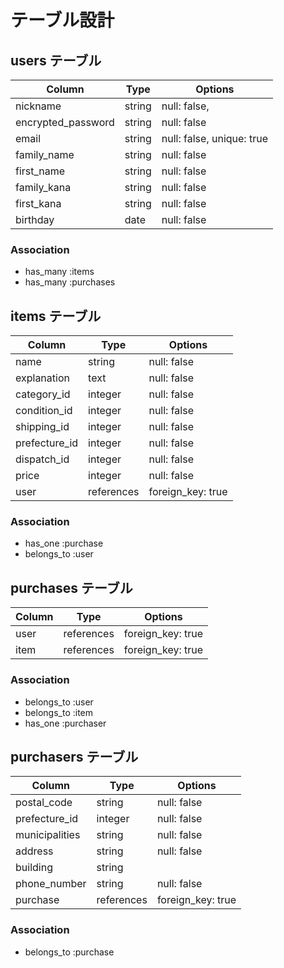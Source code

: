 # テーブル設計

## users テーブル

| Column             | Type   | Options                   |
| ------------------ | ------ | ------------------------- |
| nickname           | string | null: false,              |
| encrypted_password | string | null: false               |
| email              | string | null: false, unique: true |
| family_name        | string | null: false               |
| first_name         | string | null: false               |
| family_kana        | string | null: false               |
| first_kana         | string | null: false               |
| birthday           | date   | null: false               |

### Association

- has_many :items
- has_many :purchases

## items テーブル

| Column        | Type       | Options           |
| ------------- | ---------- | ----------------- |
| name          | string     | null: false       |
| explanation   | text       | null: false       |
| category_id   | integer    | null: false       |
| condition_id  | integer    | null: false       |
| shipping_id   | integer    | null: false       |
| prefecture_id | integer    | null: false       |
| dispatch_id   | integer    | null: false       |
| price         | integer    | null: false       |
| user          | references | foreign_key: true |

### Association

- has_one :purchase
- belongs_to :user

## purchases テーブル

| Column        | Type       | Options           |
| ------------- | ---------- | ----------------- |
| user          | references | foreign_key: true |
| item          | references | foreign_key: true |
 
### Association

- belongs_to :user
- belongs_to :item
- has_one    :purchaser

## purchasers テーブル

 Column          | Type       | Options           |
| -------------- | ---------- | ----------------- |
| postal_code    | string     | null: false       |
| prefecture_id  | integer    | null: false       |
| municipalities | string     | null: false       |
| address        | string     | null: false       |
| building       | string     |                   |
| phone_number   | string     | null: false       |
| purchase       | references | foreign_key: true |

### Association

- belongs_to :purchase

